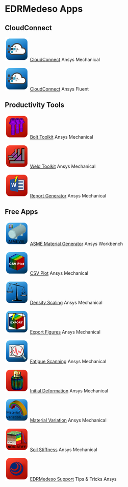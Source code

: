 # EDRMedeso Apps

## CloudConnect

<img src="images/rescale_icon.png" width="75" height="75"> [CloudConnect](https://edromedeso.github.io/cloudconnect_mechanical/) Ansys Mechanical

<img src="images/rescale_icon.png" width="75" height="75"> [CloudConnect](https://edromedeso.github.io/cloudconnect_fluent/) Ansys Fluent

## Productivity Tools

<img src="images/Bolt_Toolkit_icon.png" width="75" height="75"> [Bolt Toolkit](https://edromedeso.github.io/BoltToolkit) Ansys Mechanical

<img src="images/Weld_Toolkit_icon.png" width="75" height="75"> [Weld Toolkit](https://edromedeso.github.io/WeldToolkit) Ansys Mechanical

<img src="images/ReportGenerator_icon.png" width="75" height="75"> [Report Generator](https://edromedeso.github.io/ReportGenerator) Ansys Mechanical

## Free Apps

<img src="images/ASMEMatGen_icon.png" width="75" height="75"> [ASME Material Generator](https://edromedeso.github.io/ACT_ASME_MaterialGenerator) Ansys Workbench

<img src="images/CSVPlot_icon.png" width="75" height="75"> [CSV Plot](https://edromedeso.github.io/ACT_CSVPlot) Ansys Mechanical

<img src="images/DensityScaling.png" width="75" height="75"> [Density Scaling](https://edromedeso.github.io/ACT_Density_scaling) Ansys Mechanical

<img src="images/ExportFigures_icon.png" width="75" height="75"> [Export Figures](https://edromedeso.github.io/ACT_ExportFigures) Ansys Mechanical

<img src="images/FatigueScanning_Icon.png" width="75" height="75"> [Fatigue Scanning](https://edromedeso.github.io/ACT_FatigueScanning) Ansys Mechanical

<img src="images/InitialDeformationIcon.png" width="75" height="75"> [Initial Deformation](https://edromedeso.github.io/ACT_Initial_Deformation) Ansys Mechanical

<img src="images/MaterialVar.png" width="75" height="75"> [Material Variation](https://edromedeso.github.io/ACT_Material_Variation) Ansys Mechanical

<img src="images/SoilStiffness_Icon.png" width="75" height="75"> [Soil Stiffness](https://edromedeso.github.io/ACT_Soil_Stiffness) Ansys Mechanical

<img src="images/EDRMedeso_support.png" width="75" height="75"> [EDRMedeso Support](https://edromedeso.github.io/support) Tips & Tricks Ansys
